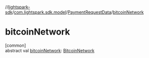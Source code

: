 //[lightspark-sdk](../../../index.md)/[com.lightspark.sdk.model](../index.md)/[PaymentRequestData](index.md)/[bitcoinNetwork](bitcoin-network.md)

# bitcoinNetwork

[common]\
abstract val [bitcoinNetwork](bitcoin-network.md): [BitcoinNetwork](../-bitcoin-network/index.md)
